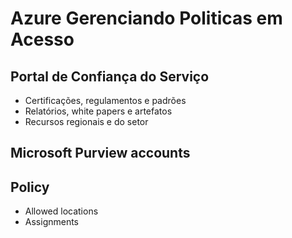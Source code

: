 # Azure Gerenciando Politicas em Acesso
## Portal de Confiança do Serviço
* Certificações, regulamentos e padrões
* Relatórios, white papers e artefatos
* Recursos regionais e do setor
## Microsoft Purview accounts
## Policy
* Allowed locations
* Assignments
